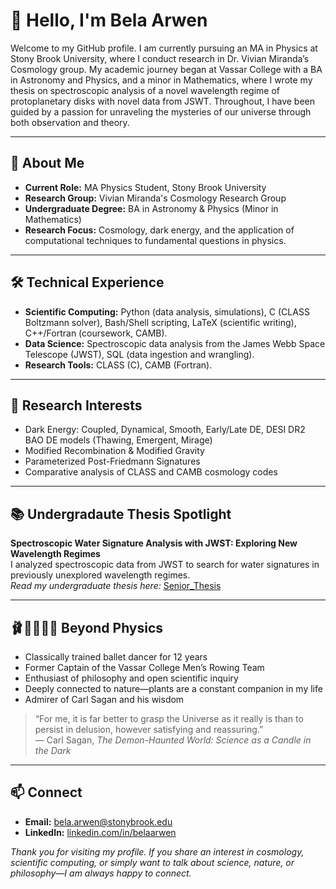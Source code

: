 # 👋 Hello, I'm Bela Arwen

Welcome to my GitHub profile. I am currently pursuing an MA in Physics at Stony Brook University, where I conduct research in Dr. Vivian Miranda’s Cosmology group. My academic journey began at Vassar College with a BA in Astronomy and Physics, and a minor in Mathematics, where I wrote my thesis on spectroscopic analysis of a novel wavelength regime of protoplanetary disks with novel data from JSWT. Throughout, I have been guided by a passion for unraveling the mysteries of our universe through both observation and theory.

---

## 🔭 About Me

- **Current Role:** MA Physics Student, Stony Brook University  
- **Research Group:** Vivian Miranda's Cosmology Research Group  
- **Undergraduate Degree:** BA in Astronomy & Physics (Minor in Mathematics)  
- **Research Focus:** Cosmology, dark energy, and the application of computational techniques to fundamental questions in physics.

---

## 🛠 Technical Experience

- **Scientific Computing:** Python (data analysis, simulations), C (CLASS Boltzmann solver), Bash/Shell scripting, LaTeX (scientific writing), C++/Fortran (coursework, CAMB).
- **Data Science:** Spectroscopic data analysis from the James Webb Space Telescope (JWST), SQL (data ingestion and wrangling). 
- **Research Tools:** CLASS (C), CAMB (Fortran).

---

## 🌌 Research Interests

- Dark Energy: Coupled, Dynamical, Smooth, Early/Late DE, DESI DR2 BAO DE models (Thawing, Emergent, Mirage)
- Modified Recombination & Modified Gravity
- Parameterized Post-Friedmann Signatures
- Comparative analysis of CLASS and CAMB cosmology codes

---

## 📚 Undergradaute Thesis Spotlight

**Spectroscopic Water Signature Analysis with JWST: Exploring New Wavelength Regimes**  
I analyzed spectroscopic data from JWST to search for water signatures in previously unexplored wavelength regimes.  
_Read my undergraduate thesis here:_ [Senior_Thesis](https://github.com/Bela-Arwen/Senior_Thesis)

---

## 🩰🚣🧐🌱🪻 Beyond Physics

- Classically trained ballet dancer for 12 years
- Former Captain of the Vassar College Men’s Rowing Team 
- Enthusiast of philosophy and open scientific inquiry
- Deeply connected to nature—plants are a constant companion in my life
- Admirer of Carl Sagan and his wisdom

> “For me, it is far better to grasp the Universe as it really is than to persist in delusion, however satisfying and reassuring.”  
> — Carl Sagan, _The Demon-Haunted World: Science as a Candle in the Dark_

---

## 📫 Connect

- **Email:** bela.arwen@stonybrook.edu  
- **LinkedIn:** [linkedin.com/in/belaarwen](https://www.linkedin.com/in/belaarwen/)

<!---

## 📊 GitHub Stats

![GitHub Stats](https://github-readme-stats.vercel.app/api?username=Bela-Arwen-SBU&show_icons=true&hide_title=true)

--->

_Thank you for visiting my profile. If you share an interest in cosmology, scientific computing, or simply want to talk about science, nature, or philosophy—I am always happy to connect._

